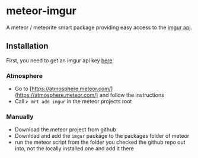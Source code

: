 # meteor-imgur

A meteor / meteorite smart package providing easy access to the [imgur api](http://api.imgur.com/). 

## Installation

First, you need to get an imgur api key [here](http://api.imgur.com/oauth2/addclient).

### Atmosphere  

* Go to [https://atmosphere.meteor.com/](https://atmosphere.meteor.com/) and follow the instructions
* Call `> mrt add imgur` in the meteor projects root 

### Manually

* Download the meteor project from github
* Download and add the `imgur` package to the packages folder of meteor
* run the meteor script from the folder you checked the github repo out into, not the locally installed  one and add 
it there